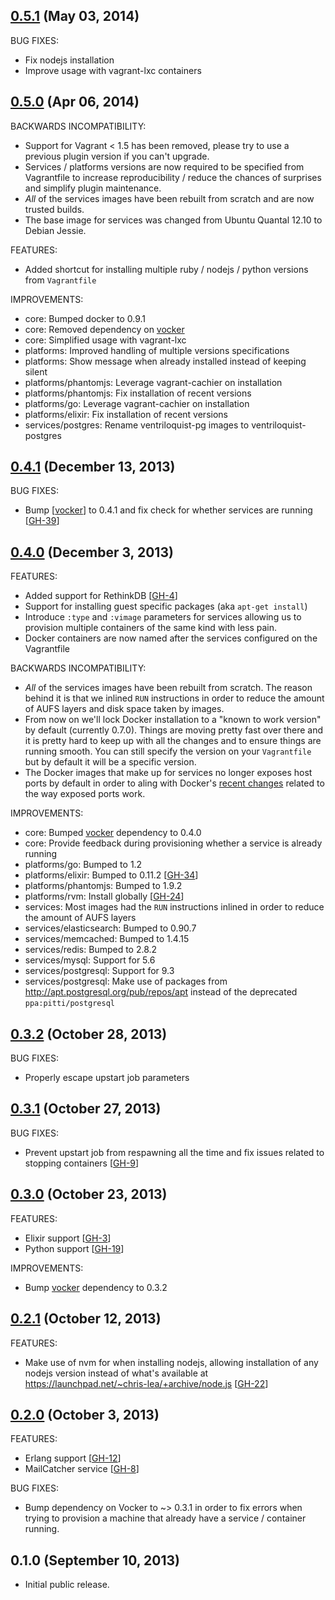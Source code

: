 ## [0.5.1](https://github.com/fgrehm/ventriloquist/compare/v0.5.0...v0.5.1) (May 03, 2014)

BUG FIXES:

  - Fix nodejs installation
  - Improve usage with vagrant-lxc containers


## [0.5.0](https://github.com/fgrehm/ventriloquist/compare/v0.4.1...v0.5.0) (Apr 06, 2014)

BACKWARDS INCOMPATIBILITY:

  - Support for Vagrant < 1.5 has been removed, please try to use a previous plugin
    version if you can't upgrade.
  - Services / platforms versions are now required to be specified from Vagrantfile
    to increase reproducibility / reduce the chances of surprises and simplify plugin
    maintenance.
  - _All_ of the services images have been rebuilt from scratch and are now
    trusted builds.
  - The base image for services was changed from Ubuntu Quantal 12.10 to Debian Jessie.

FEATURES:

  - Added shortcut for installing multiple ruby / nodejs / python versions from `Vagrantfile`

IMPROVEMENTS:

  - core: Bumped docker to 0.9.1
  - core: Removed dependency on [vocker]
  - core: Simplified usage with vagrant-lxc
  - platforms: Improved handling of multiple versions specifications
  - platforms: Show message when already installed instead of keeping silent
  - platforms/phantomjs: Leverage vagrant-cachier on installation
  - platforms/phantomjs: Fix installation of recent versions
  - platforms/go: Leverage vagrant-cachier on installation
  - platforms/elixir: Fix installation of recent versions
  - services/postgres: Rename ventriloquist-pg images to ventriloquist-postgres


## [0.4.1](https://github.com/fgrehm/ventriloquist/compare/v0.4.0...v0.4.1) (December 13, 2013)

BUG FIXES:

  - Bump [[vocker]] to 0.4.1 and fix check for whether services are running [[GH-39]]

## [0.4.0](https://github.com/fgrehm/ventriloquist/compare/v0.3.2...v0.4.0) (December 3, 2013)

FEATURES:

  - Added support for RethinkDB [[GH-4]]
  - Support for installing guest specific packages (aka `apt-get install`)
  - Introduce `:type` and `:vimage` parameters for services allowing us to provision
    multiple containers of the same kind with less pain.
  - Docker containers are now named after the services configured on the Vagrantfile

BACKWARDS INCOMPATIBILITY:

  - _All_ of the services images have been rebuilt from scratch. The reason behind
    it is that we inlined `RUN` instructions in order to reduce the amount of AUFS
    layers and disk space taken by images.
  - From now on we'll lock Docker installation to a "known to work version"
    by default (currently 0.7.0). Things are moving pretty fast over there and it
    is pretty hard to keep up with all the changes and to ensure things are
    running smooth. You can still specify the version on your `Vagrantfile` but
    by default it will be a specific version.
  - The Docker images that make up for services no longer exposes host ports by
    default in order to aling with Docker's [recent changes](http://blog.docker.io/2013/10/docker-0-6-5-links-container-naming-advanced-port-redirects-host-integration)
    related to the way exposed ports work.

IMPROVEMENTS:

  - core: Bumped [vocker] dependency to 0.4.0
  - core: Provide feedback during provisioning whether a service is already running
  - platforms/go: Bumped to 1.2
  - platforms/elixir: Bumped to 0.11.2 [[GH-34]]
  - platforms/phantomjs: Bumped to 1.9.2
  - platforms/rvm: Install globally [[GH-24]]
  - services: Most images had the `RUN` instructions inlined in order to reduce the amount
    of AUFS layers
  - services/elasticsearch: Bumped to 0.90.7
  - services/memcached: Bumped to 1.4.15
  - services/redis: Bumped to 2.8.2
  - services/mysql: Support for 5.6
  - services/postgresql: Support for 9.3
  - services/postgresql: Make use of packages from http://apt.postgresql.org/pub/repos/apt
    instead of the deprecated `ppa:pitti/postgresql`

## [0.3.2](https://github.com/fgrehm/ventriloquist/compare/v0.3.1...v0.3.2) (October 28, 2013)

BUG FIXES:

  - Properly escape upstart job parameters

## [0.3.1](https://github.com/fgrehm/ventriloquist/compare/v0.3.0...v0.3.1) (October 27, 2013)

BUG FIXES:

  - Prevent upstart job from respawning all the time and fix issues related to
    stopping containers [[GH-9]]


## [0.3.0](https://github.com/fgrehm/ventriloquist/compare/v0.2.1...v0.3.0) (October 23, 2013)

FEATURES:

  - Elixir support [[GH-3]]
  - Python support [[GH-19]]

IMPROVEMENTS:

  - Bump [vocker] dependency to 0.3.2

## [0.2.1](https://github.com/fgrehm/ventriloquist/compare/v0.2.0...v0.2.1) (October 12, 2013)

FEATURES:

  - Make use of nvm for when installing nodejs, allowing installation of any nodejs version
    instead of what's available at https://launchpad.net/~chris-lea/+archive/node.js [[GH-22]]

## [0.2.0](https://github.com/fgrehm/ventriloquist/compare/v0.1.0...v0.2.0) (October 3, 2013)

FEATURES:

  - Erlang support [[GH-12]]
  - MailCatcher service [[GH-8]]

BUG FIXES:

  - Bump dependency on Vocker to ~> 0.3.1 in order to fix errors when trying to
    provision a machine that already have a service / container running.

## 0.1.0 (September 10, 2013)

  - Initial public release.



[GH-39]: https://github.com/fgrehm/ventriloquist/issues/39
[GH-4]: https://github.com/fgrehm/ventriloquist/issues/4
[GH-34]: https://github.com/fgrehm/ventriloquist/issues/24
[GH-24]: https://github.com/fgrehm/ventriloquist/issues/24
[GH-9]: https://github.com/fgrehm/ventriloquist/issues/9
[GH-19]: https://github.com/fgrehm/ventriloquist/issues/19
[GH-3]: https://github.com/fgrehm/ventriloquist/issues/3
[GH-22]: https://github.com/fgrehm/ventriloquist/issues/22
[GH-12]: https://github.com/fgrehm/ventriloquist/issues/12
[GH-8]: https://github.com/fgrehm/ventriloquist/issues/8
[vocker]: https://github.com/fgrehm/vocker
